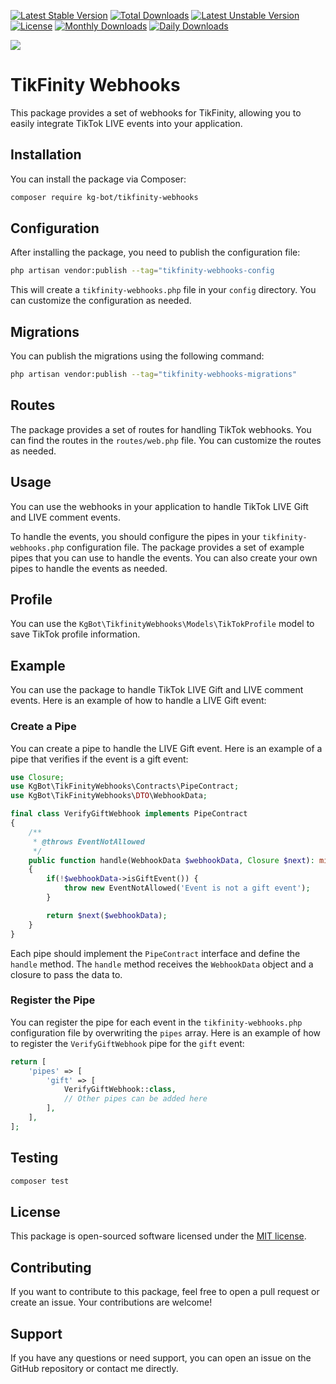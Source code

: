 [![Latest Stable Version](https://poser.pugx.org/kg-bot/tikfinity-webhooks/v/stable)](https://packagist.org/packages/kg-bot/tikfinity-webhooks)
[![Total Downloads](https://poser.pugx.org/kg-bot/tikfinity-webhooks/downloads)](https://packagist.org/packages/kg-bot/tikfinity-webhooks)
[![Latest Unstable Version](https://poser.pugx.org/kg-bot/tikfinity-webhooks/v/unstable)](https://packagist.org/packages/kg-bot/tikfinity-webhooks)
[![License](https://poser.pugx.org/kg-bot/tikfinity-webhooks/license)](https://packagist.org/packages/kg-bot/tikfinity-webhooks)
[![Monthly Downloads](https://poser.pugx.org/kg-bot/tikfinity-webhooks/d/monthly)](https://packagist.org/packages/kg-bot/tikfinity-webhooks)
[![Daily Downloads](https://poser.pugx.org/kg-bot/tikfinity-webhooks/d/daily)](https://packagist.org/packages/kg-bot/tikfinity-webhooks)


<a href="https://www.buymeacoffee.com/KgBot"><img src="https://img.buymeacoffee.com/button-api/?text=Buy me a beer&emoji=🍺&slug=KgBot&button_colour=5F7FFF&font_colour=ffffff&font_family=Cookie&outline_colour=000000&coffee_colour=FFDD00"></a>

# TikFinity Webhooks

This package provides a set of webhooks for TikFinity, allowing you to easily integrate TikTok LIVE events into your application.

## Installation
You can install the package via Composer:

```bash
composer require kg-bot/tikfinity-webhooks
```
## Configuration
After installing the package, you need to publish the configuration file:

```bash
php artisan vendor:publish --tag="tikfinity-webhooks-config
```

This will create a `tikfinity-webhooks.php` file in your `config` directory. You can customize the configuration as needed.

## Migrations
You can publish the migrations using the following command:

```bash
php artisan vendor:publish --tag="tikfinity-webhooks-migrations"
```

## Routes
The package provides a set of routes for handling TikTok webhooks. You can find the routes in the `routes/web.php` file. You can customize the routes as needed.

## Usage
You can use the webhooks in your application to handle TikTok LIVE Gift and LIVE comment events.

To handle the events, you should configure the pipes in your `tikfinity-webhooks.php` configuration file. The package provides a set of example pipes that you can use to handle the events. You can also create your own pipes to handle the events as needed.

## Profile
You can use the `KgBot\TikfinityWebhooks\Models\TikTokProfile` model to save TikTok profile information.

## Example
You can use the package to handle TikTok LIVE Gift and LIVE comment events. Here is an example of how to handle a LIVE Gift event:

### Create a Pipe

You can create a pipe to handle the LIVE Gift event. Here is an example of a pipe that verifies if the event is a gift event:
```php
use Closure;
use KgBot\TikFinityWebhooks\Contracts\PipeContract;
use KgBot\TikFinityWebhooks\DTO\WebhookData;

final class VerifyGiftWebhook implements PipeContract
{
    /**
     * @throws EventNotAllowed
     */
    public function handle(WebhookData $webhookData, Closure $next): mixed
    {
        if(!$webhookData->isGiftEvent()) {
            throw new EventNotAllowed('Event is not a gift event');
        }

        return $next($webhookData);
    }
}
```

Each pipe should implement the `PipeContract` interface and define the `handle` method. The `handle` method receives the `WebhookData` object and a closure to pass the data to.

### Register the Pipe
You can register the pipe for each event in the `tikfinity-webhooks.php` configuration file by overwriting the `pipes` array. Here is an example of how to register the `VerifyGiftWebhook` pipe for the `gift` event:

```php
return [
    'pipes' => [
        'gift' => [
            VerifyGiftWebhook::class,
            // Other pipes can be added here
        ],
    ],
];
```

## Testing

```bash
composer test
```

## License
This package is open-sourced software licensed under the [MIT license](https://opensource.org/license/mit/).

## Contributing
If you want to contribute to this package, feel free to open a pull request or create an issue. Your contributions are welcome!

## Support
If you have any questions or need support, you can open an issue on the GitHub repository or contact me directly.

